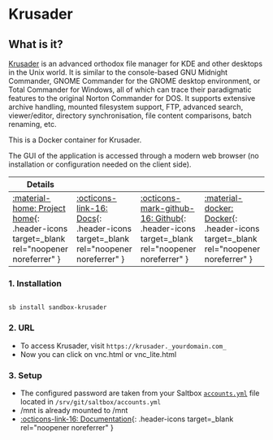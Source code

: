 # Krusader

## What is it?

[Krusader](http://www.krusader.org/) is an advanced orthodox file manager for KDE and other desktops in the Unix world. It is similar to the console-based GNU Midnight Commander, GNOME Commander for the GNOME desktop environment, or Total Commander for Windows, all of which can trace their paradigmatic features to the original Norton Commander for DOS. It supports extensive archive handling, mounted filesystem support, FTP, advanced search, viewer/editor, directory synchronisation, file content comparisons, batch renaming, etc.

This is a Docker container for Krusader.

The GUI of the application is accessed through a modern web browser (no installation or configuration needed on the client side).

| Details     |             |             |             |
|-------------|-------------|-------------|-------------|
| [:material-home: Project home](http://www.krusader.org/){: .header-icons target=_blank rel="noopener noreferrer" } | [:octicons-link-16: Docs](https://github.com/binhex/arch-krusader){: .header-icons target=_blank rel="noopener noreferrer" } | [:octicons-mark-github-16: Github](https://github.com/binhex/arch-krusader){: .header-icons target=_blank rel="noopener noreferrer" } | [:material-docker: Docker](https://hub.docker.com/r/binhex/arch-krusader){: .header-icons target=_blank rel="noopener noreferrer" }|

### 1. Installation

``` shell

sb install sandbox-krusader

```

### 2. URL

- To access Krusader, visit `https://krusader._yourdomain.com_`
- Now you can click on vnc.html or vnc_lite.html

### 3. Setup

- The configured password are taken from your Saltbox [`accounts.yml`](../../saltbox/install/install.md#configuration) file located in `/srv/git/saltbox/accounts.yml`
- /mnt is already mounted to /mnt
- [:octicons-link-16: Documentation](https://github.com/binhex/arch-krusader){: .header-icons target=_blank rel="noopener noreferrer" }

